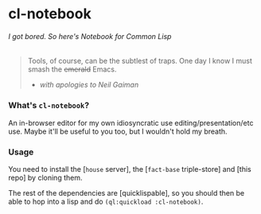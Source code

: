 # cl-notebook
###### I got bored. So here's Notebook for Common Lisp

> Tools, of course, can be the subtlest of traps.
> One day I know I must smash the ~~emerald~~ Emacs.
> - *with apologies to Neil Gaiman*

### What's `cl-notebook`?

An in-browser editor for my own idiosyncratic use editing/presentation/etc use. Maybe it'll be useful to you too, but I wouldn't hold my breath.

### Usage

You need to install the [`house` server], the [`fact-base` triple-store] and [this repo] by cloning them.

The rest of the dependencies are [quicklispable], so you should then be able to hop into a lisp and do `(ql:quickload :cl-notebook)`.


